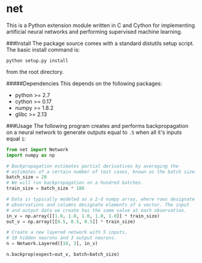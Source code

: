net
===
This is a Python extension module written in C and Cython for implementing artificial neural networks and performing supervised machine learning.

###Install
The package source comes with a standard distutils setup script. The basic install command is:
```
python setup.py install
```
from the root directory.

#####Dependencies
This depends on the following packages:
* python >= 2.7
* cython >= 0.17
* numpy >= 1.8.2
* glibc >= 2.13

###Usage
The following program creates and performs backpropagation on a neural network to generate outputs equal to `.5` when all it's inputs equal `1`:
```python
from net import Network
import numpy as np

# Backpropagation estimates partial derivatives by averaging the
# estimates of a certain number of test cases, known as the batch size.
batch_size = 20
# We will run backpropagation on a hundred batches.
train_size = batch_size * 100

# Data is typically modeled as a 2-d numpy array, where rows designate
# observations and columns designate elements of a vector. The input
# and output data we create has the same value at each observation.
in_v = np.array([[1.0, 1.0, 1.0, 1.0, 1.0]] * train_size)
out_v = np.array([[0.5, 0.5, 0.5]] * train_size)

# Create a new layered network with 5 inputs,
# 10 hidden neurons and 3 output neurons.
n = Network.Layered([10, 3], in_v)

n.backprop(expect=out_v, batch=batch_size)
```

